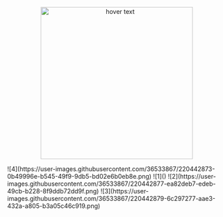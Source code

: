 
<p align="center">
  <img src="https://user-images.githubusercontent.com/36533867/220442873-0b49996e-b545-49f9-9db5-bd02e6b0eb8e.png" width="350" title="hover text">
 </p>
![4](https://user-images.githubusercontent.com/36533867/220442873-0b49996e-b545-49f9-9db5-bd02e6b0eb8e.png)
![1]()
![2](https://user-images.githubusercontent.com/36533867/220442877-ea82deb7-edeb-49cb-b228-8f9ddb72dd9f.png)
![3](https://user-images.githubusercontent.com/36533867/220442879-6c297277-aae3-432a-a805-b3a05c46c919.png)
